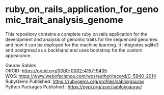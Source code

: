 # ruby_on_rails_application_for_genomic_trait_analysis_genome
This repository contains a complete ruby on rails application for the development and analysis of genomic traits for the sequenced genomes and how it can be deployed for the machine learning. It integrates sqlite3 and postgresql as a backhand and uses bootstrap for the custom appearance.

Gaurav Sablok \
ORCID: https://orcid.org/0000-0002-4157-9405 \
WOS: https://www.webofscience.com/wos/author/record/C-5940-2014 \
RubyGems Published: https://rubygems.org/profiles/sablokgaurav \
Python Packages Published : https://pypi.org/user/sablokgaurav/
